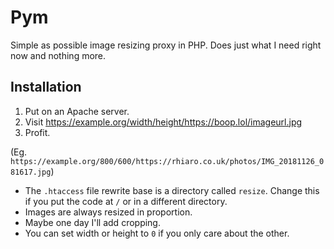 # Pym

Simple as possible image resizing proxy in PHP. Does just what I need right now and nothing more.

## Installation

1. Put on an Apache server.
2. Visit https://example.org/width/height/https://boop.lol/imageurl.jpg
3. Profit.

(Eg. `https://example.org/800/600/https://rhiaro.co.uk/photos/IMG_20181126_081617.jpg`)

* The `.htaccess` file rewrite base is a directory called `resize`. Change this if you put the code at `/` or in a different directory.
* Images are always resized in proportion.
* Maybe one day I'll add cropping.
* You can set width or height to `0` if you only care about the other.